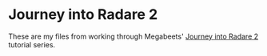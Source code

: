 # Journey into Radare 2
These are my files from working through Megabeets' [Journey into Radare 2](https://github.com/ITAYC0HEN/A-journey-into-Radare2) tutorial series.

